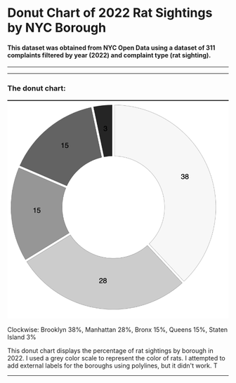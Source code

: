 # Donut Chart of 2022 Rat Sightings by NYC Borough 

#### This dataset was obtained from NYC Open Data using a dataset of 311 complaints filtered by year (2022) and complaint type (rat sighting).
____


___


### The donut chart:
![image](rat_donut.png)


Clockwise: Brooklyn 38%, Manhattan 28%,
Bronx 15%, Queens 15%, Staten Island 3% 


This donut chart displays the percentage of rat sightings by borough in 2022. I used a grey color scale to represent the color of rats. I attempted to add external labels for the boroughs using polylines, but it didn't work. T
___

